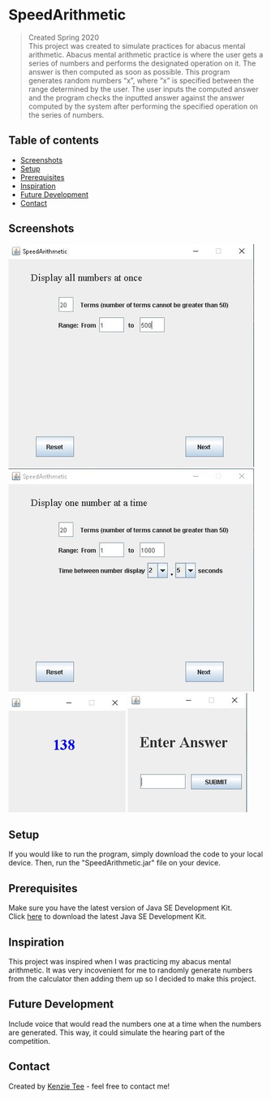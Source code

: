 # SpeedArithmetic
> Created Spring 2020<br>This project was created to simulate practices for abacus mental arithmetic. 
Abacus mental arithmetic practice is where the user gets a series of numbers and performs the designated operation on it.  The answer is then computed as soon as possible. 
This program generates random numbers “x”, where “x” is specified between the range determined by the user.
The user inputs the computed answer and the program checks the inputted answer against the answer computed by the system after performing the specified operation on the series of numbers. 


## Table of contents
* [Screenshots](#screenshots)
* [Setup](#setup)
* [Prerequisites](#prerequisites)
* [Inspiration](#inspiration)
* [Future Development](#future-development)
* [Contact](#contact)

## Screenshots
![Screenshot1](./Screenshots/Screenshot1.JPG)
![Screenshot2](./Screenshots/Screenshot2.JPG)<br>
![Screenshot1](./Screenshots/Screenshot3.JPG)
![Screenshot2](./Screenshots/Screenshot4.JPG)

## Setup
If you would like to run the program, simply download the code to your local device. Then, run the "SpeedArithmetic.jar" file on your device. 

## Prerequisites
Make sure you have the latest version of Java SE Development Kit. <br>
Click [here](https://www.oracle.com/java/technologies/javase/javase-jdk8-downloads.html) to download the latest Java SE Development Kit.

## Inspiration
This project was inspired when I was practicing my abacus mental arithmetic. It was very incovenient for me to randomly generate numbers from the calculator then adding them up so I decided to make this project. 

## Future Development
Include voice that would read the numbers one at a time when the numbers are generated. This way, it could simulate the hearing part of the competition. 

## Contact
Created by [Kenzie Tee](https://www.linkedin.com/in/kenzie-tee-1276701b2/) - feel free to contact me!
